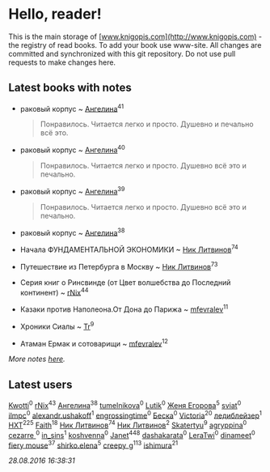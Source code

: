 # Hello, reader!
This is the main storage of [www.knigopis.com](http://www.knigopis.com) - the registry of read books.
To add your book use www-site. All changes are committed and synchronized with this git repository.
Do not use pull requests to make changes here.


## Latest books with notes
* раковый корпус ~ [Ангелина](users/837/83788782-vkontakte)<sup>41</sup>
    > Понравилось. Читается легко и просто. Душевно и печально всё это.

* раковый корпус ~ [Ангелина](users/837/83788782-vkontakte)<sup>40</sup>
    > Понравилось. Читается легко и просто. Душевно всё это и печально.

* раковый корпус ~ [Ангелина](users/837/83788782-vkontakte)<sup>39</sup>
    > Понравилось. Читается легко и просто. Душевно всё это и печально.

* раковый корпус ~ [Ангелина](users/837/83788782-vkontakte)<sup>38</sup>

* Начала ФУНДАМЕНТАЛЬНОЙ ЭКОНОМИКИ ~ [Ник Литвинов](users/lec/leczQ3Eya3-linkedin)<sup>74</sup>

* Путешествие из Петербурга в Москву ~ [Ник Литвинов](users/lec/leczQ3Eya3-linkedin)<sup>73</sup>

* Серия книг о Ринсвинде (от Цвет волшебства до Последний континент) ~ [rNix](users/115/115622071-twitter)<sup>44</sup>

* Казаки против Наполеона.От Дона до Парижа ~ [mfevralev](users/140/140966150-vkontakte)<sup>11</sup>

* Хроники Сиалы ~ [Tr](users/122/12282474-vkontakte)<sup>9</sup>

* Атаман Ермак и сотоварищи ~ [mfevralev](users/140/140966150-vkontakte)<sup>12</sup>


_More notes [here](latest_books_with_notes.md)._


## Latest users
[Kwotti](users/100/100000482409764-facebook)<sup>0</sup> 
[rNix](users/115/115622071-twitter)<sup>43</sup> 
[Ангелина](users/837/83788782-vkontakte)<sup>38</sup> 
[tumelnikova](users/423/42302213-vkontakte)<sup>0</sup> 
[Lutik](users/210/210107386-vkontakte)<sup>0</sup> 
[Женя Егорова](users/463/4635086564113755331-mailru)<sup>5</sup> 
[sviat](users/101/101060466123969249081-google)<sup>0</sup> 
[ilmpc](users/284/28423572-vkontakte)<sup>0</sup> 
[alexandr.ushakoff](users/260/260296446-vkontakte)<sup>1</sup> 
[engrossingtime](users/135/135884633-vkontakte)<sup>0</sup> 
[Беска](users/157/1577468-vkontakte)<sup>0</sup> 
[Victoria](users/113/113794223924688167852-google)<sup>20</sup> 
[ледиблейзер](users/116/116922649782686260616-google)<sup>1</sup> 
[HXT](users/100/100002563462782-facebook)<sup>225</sup> 
[Faith](users/112/112366191289808901180-google)<sup>18</sup> 
[Ник Литвинов](users/lec/leczQ3Eya3-linkedin)<sup>74</sup> 
[Ник Литвинов](users/241/241974816-vkontakte)<sup>2</sup> 
[Skatertyu](users/118/1189210497755804-facebook)<sup>9</sup> 
[agryppina](users/345/34516284-vkontakte)<sup>0</sup> 
[cezarre ](users/109/109010364732001334157-google)<sup>0</sup> 
[in_sins](users/197/197885199-vkontakte)<sup>1</sup> 
[koshvenna](users/565/56506623-vkontakte)<sup>0</sup> 
[Janet](users/205/20565064-vkontakte)<sup>448</sup> 
[dashakarata](users/446/4468151-vkontakte)<sup>0</sup> 
[LeraTwi](users/116/1167824956614242-facebook)<sup>0</sup> 
[dinameet](users/457/45786870-vkontakte)<sup>0</sup> 
[fiery mouse](users/105/105852303950227831814-google)<sup>37</sup> 
[shirko.elena](users/100/100001858801764-facebook)<sup>5</sup> 
[creepy_g](users/747/74743045-vkontakte)<sup>113</sup> 
[ishimura](users/157/15716698-vkontakte)<sup>21</sup> 


_28.08.2016 16:38:31_
